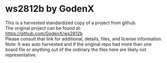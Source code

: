 
# ws2812b by GodenX  
This is a harvested standardized copy of a project from github.  
The original project can be found at:  
https://github.com/GodenX/ws2812b  
Please consult that link for additional, details, files, and license information.  
Note: It was auto harvested and if the original repo had more than one board file or anything out of the ordinary the files here are likely not representative.  
    